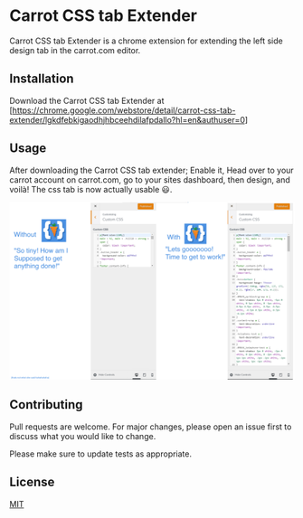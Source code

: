# Carrot CSS tab Extender

Carrot CSS tab Extender is a chrome extension for extending the left side design tab in the carrot.com editor.

## Installation

Download the Carrot CSS tab Extender at [https://chrome.google.com/webstore/detail/carrot-css-tab-extender/lgkdfebkigaodhjhbceehdilafpdallo?hl=en&authuser=0]

## Usage

After downloading the Carrot CSS tab extender; Enable it, Head over to your carrot account on carrot.com, go to your sites dashboard, then design, and voilà! The css tab is now actually usable 😃.

![Here is a Demonstration of the exention extending the css tab in Carrot](https://raw.githubusercontent.com/MichaelGombos/Carrot-CSS-Tab-Extender/master/Demo/Demo_page.png)
## Contributing

Pull requests are welcome. For major changes, please open an issue first to discuss what you would like to change.

Please make sure to update tests as appropriate.

## License

[MIT](https://choosealicense.com/licenses/mit/)

